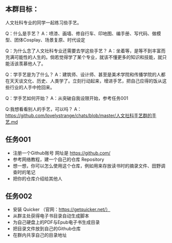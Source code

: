 ## 本群目标：
人文社科专业的同学一起练习些手艺。

Q：什么是手艺？
A：喷漆、画墙、修自行车、印地图、编手册、写代码、做模型、团体Cosplay、场景复原、时代设定

Q：为什么念了人文社科专业还需要去学这些手艺？
A：坐着等，是等不到丰富而充满可能性的人生的。倘若觉得学了某个专业，就该不懂更多的知识和技能，就只能活该羡慕他人了。

Q：学手艺是为了什么？
A：建筑师、设计师、甚至是美术学院和传播学院的人都在天天谈文化、历史、人类学了。立刻行动起来，增进手艺，把自己应得的饭从这些行业的人手中抢回来。

Q：学手艺如何开始？
A：从突破自我设限开始，参考任务001

Q:我想看看别人的手艺，可以吗？
A：https://github.com/lovelystrange/chats/blob/master/人文社科手艺群的手艺.md

## 任务001
- 注册一个Github账号 网址是 https://github.com/
- 参考网络教程，建一个自己的仓库 Repository
- 想一想，你可以怎么使用这个仓库，例如用来存放读书时的摘录文件、田野调查时的笔记
- 把你的仓库介绍给其他人

## 任务002
- 安装 Quicker （官网：https://getquicker.net/）
- 从群主处获得电子书目录自动生成脚本
- 为自己硬盘上的PDF与Epub电子书生成目录
- 把目录文件放到自己的Github仓库
- 在群内共享自己的目录地址
